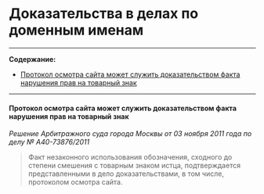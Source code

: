 # Доказательства в делах по доменным именам 

----

**Содержание:**

* [Протокол осмотра сайта может служить доказательством факта нарушения прав на товарный знак](https://github.com/xCounsel/kardamon/blob/master/Russian/courts/evidence.md#Протокол-осмотра-сайта-может-служить-доказательством-факта-нарушения-прав-на-товарный-знак)

----

#### Протокол осмотра сайта может служить доказательством факта нарушения прав на товарный знак
*Решение Арбитражного суда города Москвы от 03 ноября 2011 года по делу № А40-73876/2011*
> Факт незаконного использования обозначения, сходного до степени смешения с товарным знаком истца, 
подтверждается представленными в дело доказательствами, в том числе, протоколом осмотра сайта.

<br>
